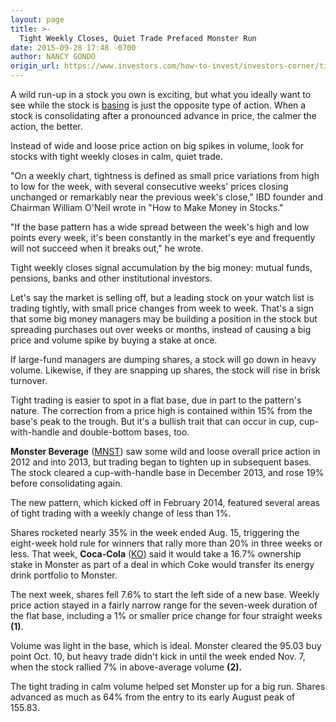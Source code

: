 ```yaml
---
layout: page
title: >-
  Tight Weekly Closes, Quiet Trade Prefaced Monster Run
date: 2015-09-28 17:48 -0700
author: NANCY GONDO
origin_url: https://www.investors.com/how-to-invest/investors-corner/tight-weekly-closes-quiet-trade-monster-base/
---
```


A wild run-up in a stock you own is exciting, but what you ideally want to see while the stock is [basing](http://education.investors.com/investors-corner/772415-how-linkedin-started-a-big-move.htm) is just the opposite type of action. When a stock is consolidating after a pronounced advance in price, the calmer the action, the better.

Instead of wide and loose price action on big spikes in volume, look for stocks with tight weekly closes in calm, quiet trade.

"On a weekly chart, tightness is defined as small price variations from high to low for the week, with several consecutive weeks' prices closing unchanged or remarkably near the previous week's close," IBD founder and Chairman William O'Neil wrote in "How to Make Money in Stocks."

"If the base pattern has a wide spread between the week's high and low points every week, it's been constantly in the market's eye and frequently will not succeed when it breaks out," he wrote.

Tight weekly closes signal accumulation by the big money: mutual funds, pensions, banks and other institutional investors.

Let's say the market is selling off, but a leading stock on your watch list is trading tightly, with small price changes from week to week. That's a sign that some big money managers may be building a position in the stock but spreading purchases out over weeks or months, instead of causing a big price and volume spike by buying a stake at once.

If large-fund managers are dumping shares, a stock will go down in heavy volume. Likewise, if they are snapping up shares, the stock will rise in brisk turnover.

Tight trading is easier to spot in a flat base, due in part to the pattern's nature. The correction from a price high is contained within 15% from the base's peak to the trough. But it's a bullish trait that can occur in cup, cup-with-handle and double-bottom bases, too.

**Monster Beverage** ([MNST](https://research.investors.com/quote.aspx?symbol=MNST)) saw some wild and loose overall price action in 2012 and into 2013, but trading began to tighten up in subsequent bases. The stock cleared a cup-with-handle base in December 2013, and rose 19% before consolidating again.

The new pattern, which kicked off in February 2014, featured several areas of tight trading with a weekly change of less than 1%.

Shares rocketed nearly 35% in the week ended Aug. 15, triggering the eight-week hold rule for winners that rally more than 20% in three weeks or less. That week, **Coca-Cola** ([KO](https://research.investors.com/quote.aspx?symbol=KO)) said it would take a 16.7% ownership stake in Monster as part of a deal in which Coke would transfer its energy drink portfolio to Monster.

The next week, shares fell 7.6% to start the left side of a new base. Weekly price action stayed in a fairly narrow range for the seven-week duration of the flat base, including a 1% or smaller price change for four straight weeks **(1)**.

Volume was light in the base, which is ideal. Monster cleared the 95.03 buy point Oct. 10, but heavy trade didn't kick in until the week ended Nov. 7, when the stock rallied 7% in above-average volume **(2).**

The tight trading in calm volume helped set Monster up for a big run. Shares advanced as much as 64% from the entry to its early August peak of 155.83.
